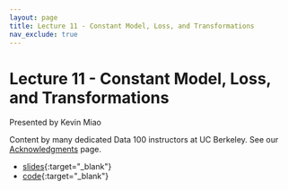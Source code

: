 ```yaml
---
layout: page
title: Lecture 11 - Constant Model, Loss, and Transformations
nav_exclude: true
---
```


# Lecture 11 - Constant Model, Loss, and Transformations

Presented by Kevin Miao

Content by many dedicated Data 100 instructors at UC Berkeley. See our [Acknowledgments](../../acks) page.

- [slides](https://docs.google.com/presentation/d/1piSjXGfnMe-Ncqc9n3IOig_VReKAGaKxZWkqWPTag4c/edit?usp=sharing){:target="_blank"}
- [code](https://data100.datahub.berkeley.edu/hub/user-redirect/git-pull?repo=https%3A%2F%2Fgithub.com%2FDS-100%2Fsu24-materials&urlpath=lab%2Ftree%2Fsu24-materials%2Flecture%2Flec11%2Flec11.ipynb&branch=main){:target="_blank"}

